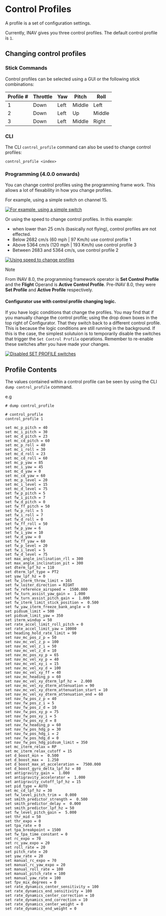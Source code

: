 # Control Profiles

A profile is a set of configuration settings.

Currently, INAV gives you three control profiles. The default control profile is `1`.

## Changing control profiles
### Stick Commands
Control profiles can be selected using a GUI or the following stick combinations:

| Profile # | Throttle | Yaw   | Pitch  | Roll   |
| -------- | -------- | ----- | ------ | ------ |
| 1        | Down     | Left  | Middle | Left   |
| 2        | Down     | Left  | Up     | Middle |
| 3        | Down     | Left  | Middle | Right  |

### CLI
The CLI `control_profile` command can also be used to change control profiles:

```
control_profile <index>
```

### Programming (4.0.0 onwards)
You can change control profiles using the programming frame work. This allows a lot of flexability in how you change profiles.

For example, using a simple switch on channel 15.

[![For example, using a simple switch](https://i.imgur.com/SS9CaaOl.png)](https://i.imgur.com/SS9CaaO.png)

Or using the speed to change control profiles. In this example: 
- when lower than 25 cm/s (basically not flying), control profiles are not effected.
- Below 2682 cm/s (60 mph | 97 Km/h) use control profile 1
- Above 5364 cm/s (120 mph | 193 Km/h) use control profile 3
- Between 2683 and 5364 cm/s, use control profile 2

[![Using speed to change profiles](https://i.imgur.com/WjkuhhWl.png)](https://i.imgur.com/WjkuhhW.png)

> [!NOTE]
> From INAV 8.0, the programming framework operator is **Set Control Profile** and the **Flight** Operand is **Active Control Profile**. Pre-INAV 8.0, they were **Set Profile** and **Active Profile** respectively.

#### Configurator use with control profile changing logic.

If you have logic conditions that change the profiles. You may find that if you manually change the control profile; using the drop down boxes in the top right of Configurator. That they switch back to a different control profile. This is because the logic conditions are still running in the background. If this is the case, the simplest solutuion is to temporarily disable the switches that trigger the `Set Control Profile` operations. Remember to re-enable these switches after you have made your changes.

[![Disabled SET PROFILE switches](https://i.imgur.com/AeH9ll7l.png)](https://i.imgur.com/AeH9ll7.png)

## Profile Contents
The values contained within a control profile can be seen by using the CLI `dump control_profile` command.

e.g
```
# dump control_profile

# control_profile
control_profile 1

set mc_p_pitch = 40
set mc_i_pitch = 30
set mc_d_pitch = 23
set mc_cd_pitch = 60
set mc_p_roll = 40
set mc_i_roll = 30
set mc_d_roll = 23
set mc_cd_roll = 60
set mc_p_yaw = 85
set mc_i_yaw = 45
set mc_d_yaw = 0
set mc_cd_yaw = 60
set mc_p_level = 20
set mc_i_level = 15
set mc_d_level = 75
set fw_p_pitch = 5
set fw_i_pitch = 7
set fw_d_pitch = 0
set fw_ff_pitch = 50
set fw_p_roll = 5
set fw_i_roll = 7
set fw_d_roll = 0
set fw_ff_roll = 50
set fw_p_yaw = 6
set fw_i_yaw = 10
set fw_d_yaw = 0
set fw_ff_yaw = 60
set fw_p_level = 20
set fw_i_level = 5
set fw_d_level = 75
set max_angle_inclination_rll = 300
set max_angle_inclination_pit = 300
set dterm_lpf_hz = 110
set dterm_lpf_type = PT2
set yaw_lpf_hz = 0
set fw_iterm_throw_limit = 165
set fw_loiter_direction = RIGHT
set fw_reference_airspeed =  1500.000
set fw_turn_assist_yaw_gain =  1.000
set fw_turn_assist_pitch_gain =  1.000
set fw_iterm_limit_stick_position =  0.500
set fw_yaw_iterm_freeze_bank_angle = 0
set pidsum_limit = 500
set pidsum_limit_yaw = 350
set iterm_windup = 50
set rate_accel_limit_roll_pitch = 0
set rate_accel_limit_yaw = 10000
set heading_hold_rate_limit = 90
set nav_mc_pos_z_p = 50
set nav_mc_vel_z_p = 100
set nav_mc_vel_z_i = 50
set nav_mc_vel_z_d = 10
set nav_mc_pos_xy_p = 65
set nav_mc_vel_xy_p = 40
set nav_mc_vel_xy_i = 15
set nav_mc_vel_xy_d = 100
set nav_mc_vel_xy_ff = 40
set nav_mc_heading_p = 60
set nav_mc_vel_xy_dterm_lpf_hz =  2.000
set nav_mc_vel_xy_dterm_attenuation = 90
set nav_mc_vel_xy_dterm_attenuation_start = 10
set nav_mc_vel_xy_dterm_attenuation_end = 60
set nav_fw_pos_z_p = 40
set nav_fw_pos_z_i = 5
set nav_fw_pos_z_d = 10
set nav_fw_pos_xy_p = 75
set nav_fw_pos_xy_i = 5
set nav_fw_pos_xy_d = 8
set nav_fw_heading_p = 60
set nav_fw_pos_hdg_p = 30
set nav_fw_pos_hdg_i = 2
set nav_fw_pos_hdg_d = 0
set nav_fw_pos_hdg_pidsum_limit = 350
set mc_iterm_relax = RP
set mc_iterm_relax_cutoff = 15
set d_boost_min =  0.500
set d_boost_max =  1.250
set d_boost_max_at_acceleration =  7500.000
set d_boost_gyro_delta_lpf_hz = 80
set antigravity_gain =  1.000
set antigravity_accelerator =  1.000
set antigravity_cutoff_lpf_hz = 15
set pid_type = AUTO
set mc_cd_lpf_hz = 30
set fw_level_pitch_trim =  0.000
set smith_predictor_strength =  0.500
set smith_predictor_delay =  0.000
set smith_predictor_lpf_hz = 50
set fw_level_pitch_gain =  5.000
set thr_mid = 50
set thr_expo = 0
set tpa_rate = 0
set tpa_breakpoint = 1500
set fw_tpa_time_constant = 0
set rc_expo = 70
set rc_yaw_expo = 20
set roll_rate = 20
set pitch_rate = 20
set yaw_rate = 20
set manual_rc_expo = 70
set manual_rc_yaw_expo = 20
set manual_roll_rate = 100
set manual_pitch_rate = 100
set manual_yaw_rate = 100
set fpv_mix_degrees = 0
set rate_dynamics_center_sensitivity = 100
set rate_dynamics_end_sensitivity = 100
set rate_dynamics_center_correction = 10
set rate_dynamics_end_correction = 10
set rate_dynamics_center_weight = 0
set rate_dynamics_end_weight = 0

```
